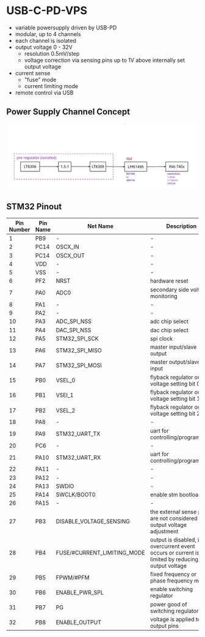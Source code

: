 # USB-C-PD-VPS

- variable powersupply driven by USB-PD 
- modular, up to 4 channels
- each channel is isolated
- output voltage 0 - 32V
  - resolution 0.5mV/step
  - voltage correction via sensing pins up to 1V above internally set output voltage
- current sense
  - "fuse" mode
  - current limiting mode
- remote control via USB

## Power Supply Channel Concept
![power-supply-channel-design](/images/pwr_spl_concept.png)

## STM32 Pinout

| Pin Number | Pin Name | Net Name | Description |
| -------- | ------- | ------- | ------- |
| 1 | PB9 | - | - |
| 2 | PC14 | OSCX_IN | - |
| 3 | PC14 | OSCX_OUT | - |
| 4 | VDD | - | - |
| 5 | VSS | - | - |
| 6 | PF2 | NRST | hardware reset |
| 7  | PA0 | ADC0 | secondary side voltage monitoring |
| 8 | PA1 | - | - |
| 9 | PA2 | - | - |
| 10 | PA3 | ADC_SPI_NSS | adc chip select |
| 11 | PA4 | DAC_SPI_NSS | dac chip select |
| 12 | PA5 | STM32_SPI_SCK | spi clock |
| 13 | PA6 | STM32_SPI_MISO | master input/slave output |
| 14 | PA7 | STM32_SPI_MOSI | master output/slave input |
| 15 | PB0 | VSEL_0 | flyback regulator output voltage setting bit 0 |
| 16 | PB1 | VSEl_1 | flyback regulator output voltage setting bit 1 |
| 17 | PB2 | VSEL_2 | flyback regulator output voltage setting bit 2 |
| 18 | PA8 | - | - |
| 19 | PA9 | STM32_UART_TX | uart for controlling/programming |
| 20 | PC6 | - | - |
| 21 | PA10 | STM32_UART_RX | uart for controlling/programming |
| 22 | PA11 | - | - |
| 23 | PA12 | - | - |
| 24 | PA13 | SWDIO | - |
| 25 | PA14 | SWCLK/BOOT0 | enable stm bootloader |
| 26 | PA15 | - | - |
| 27 | PB3 | DISABLE_VOLTAGE_SENSING | the external sense pins are not considered in output voltage adjustment  |
| 28 | PB4 | FUSE/#CURRENT_LIMITING_MODE | output is disabled, if an overcurrent event occurs or current is limited by reducing output voltage |
| 29 | PB5 | FPWM/#PFM | fixed frequency or phase frequency mode |
| 30 | PB6 | ENABLE_PWR_SPL | enable switching regulator |
| 31 | PB7 | PG | power good of switching regulator |
| 32 | PB8 | ENABLE_OUTPUT | voltage is applied to the output pins |